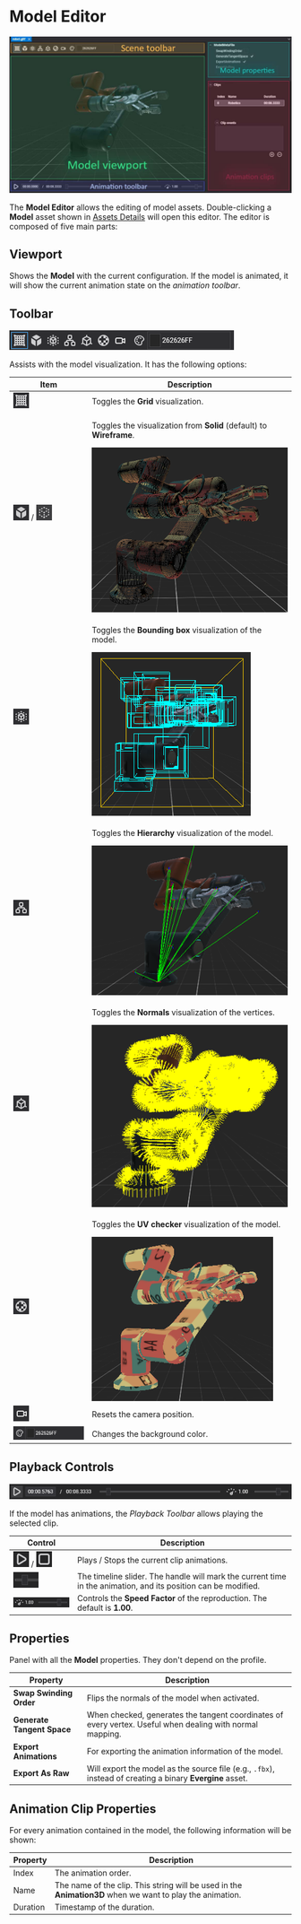 # Model Editor
![Model Editor](images/ModelEditor.jpg)

The **Model Editor** allows the editing of model assets. Double-clicking a **Model** asset shown in [Assets Details](../../evergine_studio/interface.md) will open this editor. The editor is composed of five main parts:

## Viewport
Shows the **Model** with the current configuration. If the model is animated, it will show the current animation state on the *animation toolbar*.

## Toolbar

![Toolbar controls](Images/modelToolbar.png)

Assists with the model visualization. It has the following options:

| Item | Description |
| ---- | ----------- |
| ![toggle grid](Images/toggleGrid.png) | Toggles the **Grid** visualization. |
| ![solid](Images/solidIcon.png) /  ![wireframe](Images/wireframeIcon.png)| <p>Toggles the visualization from **Solid** (default) to **Wireframe**. </p> ![Wireframe](Images/wireframe.png) |
| ![bounding box](Images/boundingBoxIcon.png) | <p>Toggles the **Bounding box** visualization of the model.</p> ![Bounding Box](Images/boundingBox.png) |
| ![hierarchy](Images/hierarchyIcon.png) | <p>Toggles the **Hierarchy** visualization of the model.</p> ![Hierarchy](Images/hierarchy.png) |
| ![normals](Images/normalIcon.png) | <p>Toggles the **Normals** visualization of the vertices.</p> ![Normals](Images/normals.png) |
| ![uv](Images/uvCheckerIcon.png) | <p>Toggles the **UV checker** visualization of the model.</p> ![UV Checker](Images/checker.png) |
| ![reset camera](Images/resetCameraIcon.png) | Resets the camera position. |
| ![change background](Images/changeBackground.png) | Changes the background color. |

## Playback Controls

![Playback controls](Images/playbackToolbar.png)

If the model has animations, the *Playback Toolbar* allows playing the selected clip.

| Control | Description |
| ---- | ----------- |
| ![play](Images/playIcon.png) /  ![stop](Images/stopIcon.png) | Plays / Stops the current clip animations. |
| ![timeline](Images/slider.png) | The timeline slider. The handle will mark the current time in the animation, and its position can be modified. |
| ![speed](Images/velocity.png) | Controls the **Speed Factor** of the reproduction. The default is **1.00**. |

## Properties
Panel with all the **Model** properties. They don't depend on the profile.

| Property | Description |
|----------|-------------|
| **Swap Swinding Order** | Flips the normals of the model when activated. |
| **Generate Tangent Space** | When checked, generates the tangent coordinates of every vertex. Useful when dealing with normal mapping. |
| **Export Animations** | For exporting the animation information of the model. |
| **Export As Raw** | Will export the model as the source file (e.g., `.fbx`), instead of creating a binary **Evergine** asset.

## Animation Clip Properties
For every animation contained in the model, the following information will be shown:

| Property | Description |
|----------|-------------|
| Index | The animation order. |
| Name | The name of the clip. This string will be used in the **Animation3D** when we want to play the animation. |
| Duration | Timestamp of the duration.
